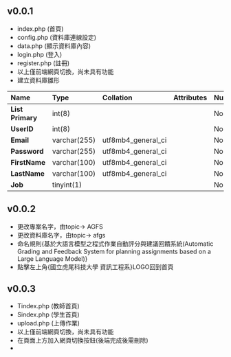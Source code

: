 ## v0.0.1
- index.php (首頁)
- config.php (資料庫連線設定)
- data.php (顯示資料庫內容)
- login.php (登入)
- register.php (註冊)
- 以上僅前端網頁切換，尚未具有功能
- 建立資料庫雛形

| Name | Type | Collation | Attributes | Null | Default | Comments | Extra | Action |
| :--- | :--- | :--- | :--- | :--- | :--- | :--- | :--- | :--- |
| **List Primary** | int(8) | | | No | None | | AUTO_INCREMENT | |
| **UserID** | int(8) | | | No | None | | | |
| **Email** | varchar(255) | utf8mb4_general_ci | | No | None | | | |
| **Password** | varchar(255) | utf8mb4_general_ci | | No | None | | | |
| **FirstName** | varchar(100) | utf8mb4_general_ci | | No | None | | | |
| **LastName** | varchar(100) | utf8mb4_general_ci | | No | None | | | |
| **Job** | tinyint(1) | | | No | None | | | |

## v0.0.2
- 更改專案名字，由topic-> AGFS
- 更改資料庫名字，由topic-> afgs
- 命名規則{基於大語言模型之程式作業自動評分與建議回饋系統(Automatic Grading and Feedback System for planning assignments based on a Large Language Model)}
- 點擊左上角{國立虎尾科技大學 資訊工程系}LOGO回到首頁

## v0.0.3
- Tindex.php (教師首頁)
- Sindex.php (學生首頁)
- upload.php (上傳作業)
- 以上僅前端網頁切換，尚未具有功能
- 在頁面上方加入網頁切換按鈕(後端完成後需刪除)
- 

